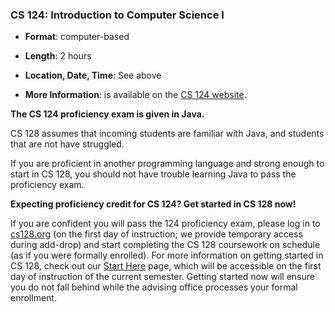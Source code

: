 ### CS 124: Introduction to Computer Science I

* **Format**: computer-based
<!--- -->
* **Length**: 2 hours
<!--- -->
* **Location, Date, Time**: See above

<!--- -->
* **More Information**: is available on the [CS 124 website](https://cs124.org/proficiency/).

<!--- -->
**The CS 124 proficiency exam is given in Java.**
<!--- -->
CS 128 assumes that incoming students are familiar with Java, and students that
are not have struggled.
<!--- -->
If you are proficient in another programming language and strong enough to start
in CS 128, you should not have trouble learning Java to pass the
proficiency exam.

**Expecting proficiency credit for CS 124? Get started in CS 128 now!**

If you are confident you will pass the 124 proficiency exam, please log in to [cs128.org](https://cs128.org) (on the first day of instruction; we provide temporary access during add-drop) and start completing the CS 128 coursework on schedule (as if you were formally enrolled).  For more information on getting started in CS 128, check out our [Start Here](https://cs128.org/start) page, which will be accessible on the first day of instruction of the current semester.  Getting started now will ensure you do not fall behind while the advising office processes your formal enrollment.



